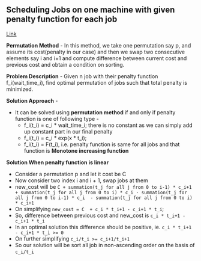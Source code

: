## Scheduling Jobs on one machine with given penalty function for each job
[Link](https://cp-algorithms.com/schedules/schedule_one_machine.html)

**Permutation Method** - In this method, we take one permutation say p, and assume its cost(penalty in our case) and then we swap two consecutive elements say i and i+1 and compute difference between current cost and previous cost and obtain a condition on sorting.

**Problem Description** - Given n job with their penalty function f_i(wait_time_i), find optimal permutation of jobs such that total penalty is minimized.

**Solution Approach** - 
* It can be solved using **permutation method** if and only if penalty function is one of following type - 
  * f_i(t_i) = c_i * wait_time_i; there is no constant as we can simply add up constant part in our final penalty
  * f_i(t_i) = c_i * exp(x * t_i);
  * f_i(t_i) = F(t_i), i.e. penalty function is same for all jobs and that function is **Monotone increasing function** 

**Solution When penalty function is linear**
* Consider a permutation p and let it cost be C
* Now consider two index i and i + 1, swap jobs at them
* new_cost will be `C + summation(t_j for all j from 0 to i-1) * c_i+1  + summation(t_j for all j from 0 to i) * c_i - summation(t_j for all j from 0 to i-1) * c_i  - summation(t_j for all j from 0 to i) * c_i+1`
* On simplifying `new_cost = C  + c_i * t_i+1 - c_i+1 * t_i`; 
* So, difference between previous cost and new_cost is `c_i * t_i+1 - c_i+1 * t_i`
* In an optimal solution this difference should be positive, ie. `c_i * t_i+1 - c_i+1 * t_i >= 0`
* On further simplifying `c_i/t_i >= c_i+1/t_i+1`
* So our solution will be sort all job in non-ascending order on the basis of `c_i/t_i`



